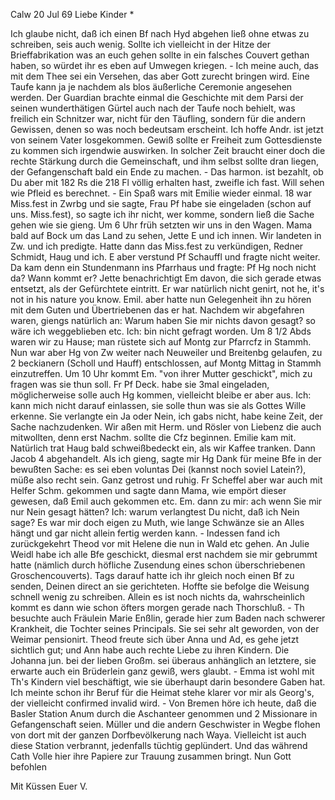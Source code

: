  Calw 20 Jul 69
Liebe Kinder <Marie>*

Ich glaube nicht, daß ich einen Bf nach Hyd abgehen ließ ohne etwas zu schreiben, seis auch wenig. Sollte ich vielleicht in der Hitze der Brieffabrikation was an euch gehen sollte in ein falsches Couvert gethan haben, so würdet ihr es eben auf Umwegen kriegen. - Ich meine auch, das mit dem Thee sei ein Versehen, das aber Gott zurecht bringen wird. Eine Taufe kann ja je nachdem als blos äußerliche Ceremonie angesehen werden. Der Guardian brachte einmal die Geschichte mit dem Parsi der seinen wunderthätigen Gürtel auch nach der Taufe noch behielt, was freilich ein Schnitzer war, nicht für den Täufling, sondern für die andern Gewissen, denen so was noch bedeutsam erscheint. Ich hoffe Andr. ist jetzt von seinem Vater losgekommen. Gewiß sollte er Freiheit zum Gottesdienste zu kommen sich irgendwie auswirken. In solcher Zeit braucht einer doch die rechte Stärkung durch die Gemeinschaft, und ihm selbst sollte dran liegen, der Gefangenschaft bald ein Ende zu machen. - Das harmon. ist bezahlt, ob Du aber mit 182 Rs die 218 Fl völlig erhalten hast, zweifle ich fast. Will sehen wie Pfleid es berechnet. - Ein Spaß wars mit Emilie wieder einmal. 18 war Miss.fest in Zwrbg und sie sagte, Frau Pf habe sie eingeladen (schon auf uns. Miss.fest), so sagte ich ihr nicht, wer komme, sondern ließ die Sache gehen wie sie gieng. Um 6 Uhr früh setzten wir uns in den Wagen. Mama bald auf Bock um das Land zu sehen, Jette E und ich innen. Wir landeten in Zw. und ich predigte. Hatte dann das Miss.fest zu verkündigen, Redner Schmidt, Haug und ich. E aber verstund Pf Schauffl und fragte nicht weiter. Da kam denn ein Stundenmann ins Pfarrhaus und fragte: Pf Hg noch nicht da? Wann kommt er? Jette benachrichtigt Em davon, die sich gerade etwas entsetzt, als der Gefürchtete eintritt. Er war natürlich nicht genirt, not he, it's not in his nature you know. Emil. aber hatte nun Gelegenheit ihn zu hören mit dem Guten und Übertriebenen das er hat. Nachdem wir abgefahren waren, giengs natürlich an: Warum haben Sie mir nichts davon gesagt? so wäre ich weggeblieben etc. Ich: bin nicht gefragt worden. Um 8 1/2 Abds waren wir zu Hause; man rüstete sich auf Montg zur Pfarrcfz in Stammh. Nun war aber Hg von Zw weiter nach Neuweiler und Breitenbg gelaufen, zu 2 beckianern (Scholl und Hauff) entschlossen, auf Montg Mittag in Stammh einzutreffen. Um 10 Uhr kommt Em. "von ihrer Mutter geschickt", mich zu fragen was sie thun soll. Fr Pf Deck. habe sie 3mal eingeladen, möglicherweise solle auch Hg kommen, vielleicht bleibe er aber aus. Ich: kann mich nicht darauf einlassen, sie solle thun was sie als Gottes Wille erkenne. Sie verlangte ein Ja oder Nein, ich gabs nicht, habe keine Zeit, der Sache nachzudenken. Wir aßen mit Herm. und Rösler von Liebenz die auch mitwollten, denn erst Nachm. sollte die Cfz beginnen. Emilie kam mit. Natürlich trat Haug bald schweißbedeckt ein, als wir Kaffee tranken. Dann Jacob 4 abgehandelt. Als ich gieng, sagte mir Hg Dank für meine Bfe in der bewußten Sache: es sei eben voluntas Dei (kannst noch soviel Latein?), müße also recht sein. Ganz getrost und ruhig. Fr Scheffel aber war auch mit Helfer Schm. gekommen und sagte dann Mama, wie empört dieser gewesen, daß Emil auch gekommen etc. Em. dann zu mir: ach wenn Sie mir nur Nein gesagt hätten? Ich: warum verlangtest Du nicht, daß ich Nein sage? Es war mir doch eigen zu Muth, wie lange Schwänze sie an Alles hängt und gar nicht allein fertig werden kann. - Indessen fand ich zurückgekehrt Theod vor mit Helene die nun in Wald etc gehen. An Julie Weidl habe ich alle Bfe geschickt, diesmal erst nachdem sie mir gebrummt hatte (nämlich durch höfliche Zusendung eines schon überschriebenen Groschencouverts). Tags darauf hatte ich ihr gleich noch einen Bf zu senden, Deinen direct an sie gerichteten. Hoffte sie befolge die Weisung schnell wenig zu schreiben. Allein es ist noch nichts da, wahrscheinlich kommt es dann wie schon öfters morgen gerade nach Thorschluß. - Th besuchte auch Fräulein Marie Enßlin, gerade hier zum Baden nach schwerer Krankheit, die Tochter seines Principals. Sie sei sehr alt geworden, von der Weimar pensionirt. Theod freute sich über Anna und Ad, es gehe jetzt sichtlich gut; und Ann habe auch rechte Liebe zu ihren Kindern. Die Johanna jun. bei der lieben Großm. sei überaus anhänglich an letztere, sie erwarte auch ein Brüderlein ganz gewiß, wers glaubt. - Emma ist wohl mit Th's Kindern viel beschäftigt, wie sie überhaupt darin besondere Gaben hat. Ich meinte schon ihr Beruf für die Heimat stehe klarer vor mir als Georg's, der vielleicht confirmed invalid wird. - Von Bremen höre ich heute, daß die Basler Station Anum durch die Aschanteer genommen und 2 Missionare in Gefangenschaft seien. Müller und die andern Geschwister in Wegbe flohen von dort mit der ganzen Dorfbevölkerung nach Waya. Vielleicht ist auch diese Station verbrannt, jedenfalls tüchtig geplündert. Und das während Cath Volle hier ihre Papiere zur Trauung zusammen bringt. Nun Gott befohlen

 Mit Küssen
 Euer V.
